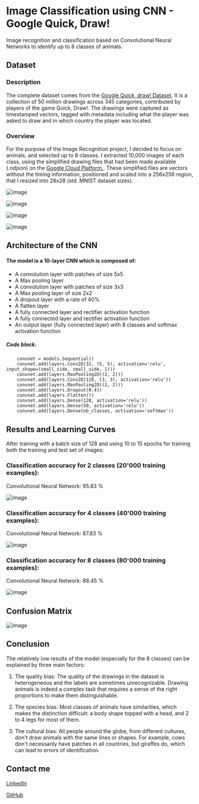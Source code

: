 # Image Classification using CNN - Google Quick, Draw!
Image recognition and classification based on Convolutional Neural Networks to identify up to 8 classes of animals.

## Dataset

### Description

The complete dataset comes from the [Google Quick, draw! Dataset](https://quickdraw.withgoogle.com/data/). It is a collection of 50 million drawings across 345 categories, contributed by players of the game Quick, Draw!. The drawings were captured as timestamped vectors, tagged with metadata including what the player was asked to draw and in which country the player was located.

### Overview

For the purpose of the Image Recognition project, I decided to focus on animals, and selected up to 8 classes. I extracted 10,000 images of each class, using the simplified drawing files that had been made available (.ndjson) on the [Google Cloud Platform.](https://console.cloud.google.com/storage/browser/quickdraw_dataset/full/simplified;tab=objects?prefix=/). These simplified files are vectors without the timing information, positioned and scaled into a 256x256 region, that I resized into 28x28 (std. MNIST dataset sizes). 

![image](https://user-images.githubusercontent.com/63364114/91064433-88ba8d00-e62f-11ea-9374-c99ff645a90d.png)

![image](https://user-images.githubusercontent.com/63364114/91064469-94a64f00-e62f-11ea-92b3-a52d6d5e8f46.png)

![image](https://user-images.githubusercontent.com/63364114/91064485-996b0300-e62f-11ea-8bcc-a1480d5f0b66.png)

![image](https://user-images.githubusercontent.com/63364114/91064503-9e2fb700-e62f-11ea-9b04-7be9870800ee.png)

## Architecture of the CNN

#### The model is a 10-layer CNN which is composed of:
- A convolution layer with patches of size 5x5
- A Max pooling layer
- A convolution layer with patches of size 3x3
- A Max pooling layer of size 2x2
- A dropout layer with a rate of 40%
- A flatten layer
- A fully connected layer and rectifier activation function
- A fully connected layer and rectifier activation function
- An output layer (fully connected layer) with 8 classes and softmax activation function

##### Code block:
```
    convnet = models.Sequential()
    convnet.add(layers.Conv2D(32, (5, 5), activation='relu', input_shape=(small_side, small_side, 1)))
    convnet.add(layers.MaxPooling2D((2, 2)))
    convnet.add(layers.Conv2D(128, (3, 3), activation='relu'))
    convnet.add(layers.MaxPooling2D((2, 2)))
    convnet.add(layers.Dropout(0.4))
    convnet.add(layers.Flatten())
    convnet.add(layers.Dense(128, activation='relu'))
    convnet.add(layers.Dense(50, activation='relu'))
    convnet.add(layers.Dense(nb_classes, activation='softmax'))
```

## Results and Learning Curves

After training with a batch size of 128 and using 10 to 15 epochs for training both the training and test set of images:

### Classification accuracy for 2 classes (20'000 training examples):
Convolutional Neural Network: 95.83 %

![image](https://user-images.githubusercontent.com/63364114/91077095-c7a50e80-e640-11ea-88db-75332396c6ae.png)


### Classification accuracy for 4 classes (40'000 training examples):
Convolutional Neural Network: 87.83 %

![image](https://user-images.githubusercontent.com/63364114/91078587-24a1c400-e643-11ea-92d0-0381356b3fe6.png)


### Classification accuracy for 8 classes (80'000 training examples):
Convolutional Neural Network: 88.45 %

![image](https://user-images.githubusercontent.com/63364114/91168170-77c45700-e6d5-11ea-931a-c90e2f7c5a4f.png)

## Confusion Matrix

![image](https://user-images.githubusercontent.com/63364114/91332537-9f4a1b00-e7cc-11ea-9ff1-c8e852e1fb1a.png)

## Conclusion

The relatively low results of the model (especially for the 8 classes) can be explained by three main factors:

1) The quality bias: The quality of the drawings in the dataset is heterogeneous and the labels are sometimes unrecognizable. Drawing animals is indeed a complex task that requires a sense of the right proportions to make them distinguishable. 

2) The species bias: Most classes of animals have similarities, which makes the distinction difficult: a body shape topped with a head, and 2 to 4 legs for most of them.

3) The cultural bias: All people around the globe, from different cultures, don't draw animals with the same lines or shapes. For example, cows don't necessarily have patches in all countries, but giraffes do, which can lead to errors of identification.

## Contact me
[LinkedIn](https://linkedin.com/in/amelie-vogel-/)

[GitHub](https://https://github.com/amelie-vogel/)
